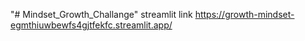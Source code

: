 "# Mindset_Growth_Challange" 
streamlit link 
https://growth-mindset-egmthiuwbewfs4gjtfekfc.streamlit.app/
